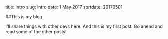 title: Intro
slug: intro
date: 1 May 2017
sortdate: 20170501

##This is my blog

I'll share things with other devs here.  And this is my first post. Go ahead and read some of the other posts!
